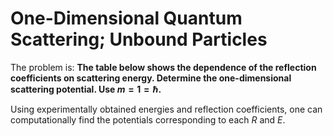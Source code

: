 # One-Dimensional Quantum Scattering; Unbound Particles
The problem is: **The table below shows the dependence of the reflection coefficients on scattering energy. Determine the one-dimensional scattering potential. Use $m=1=\hbar$.**

Using experimentally obtained energies and reflection coefficients, one can computationally find the potentials corresponding to each $R$ and $E$.
